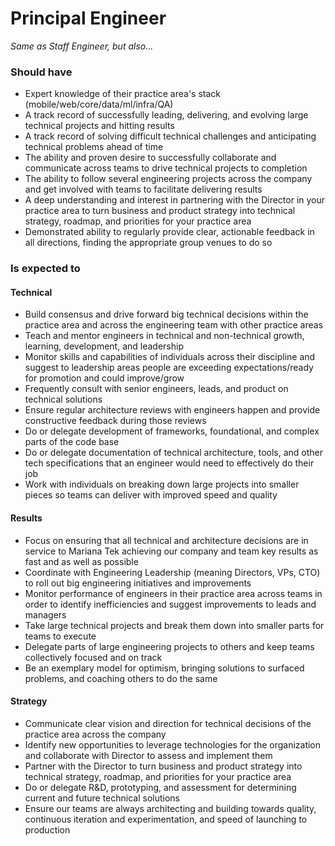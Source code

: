 Principal Engineer
==================

*Same as Staff Engineer, but also...*

### Should have

* Expert knowledge of their practice area's stack (mobile/web/core/data/ml/infra/QA)
* A track record of successfully leading, delivering, and evolving large technical projects and hitting results
* A track record of solving difficult technical challenges and anticipating technical problems ahead of time
* The ability and proven desire to successfully collaborate and communicate across teams to drive technical projects to completion
* The ability to follow several engineering projects across the company and get involved with teams to facilitate delivering results
* A deep understanding and interest in partnering with the Director in your practice area to turn business and product strategy into technical strategy, roadmap, and priorities for your practice area
* Demonstrated ability to regularly provide clear, actionable feedback in all directions, finding the appropriate group venues to do so

### Is expected to

#### Technical

* Build consensus and drive forward big technical decisions within the practice area and across the engineering team with other practice areas
* Teach and mentor engineers in technical and non-technical growth, learning, development, and leadership
* Monitor skills and capabilities of individuals across their discipline and suggest to leadership areas people are exceeding expectations/ready for promotion and could improve/grow
* Frequently consult with senior engineers, leads, and product on technical solutions
* Ensure regular architecture reviews with engineers happen and provide constructive feedback during those reviews
* Do or delegate development of frameworks, foundational, and complex parts of the code base
* Do or delegate documentation of technical architecture, tools, and other tech specifications that an engineer would need to effectively do their job
* Work with individuals on breaking down large projects into smaller pieces so teams can deliver with improved speed and quality

#### Results

* Focus on ensuring that all technical and architecture decisions are in service to Mariana Tek achieving our company and team key results as fast and as well as possible
* Coordinate with Engineering Leadership (meaning Directors, VPs, CTO) to roll out big engineering initiatives and improvements
* Monitor performance of engineers in their practice area across teams in order to identify inefficiencies and suggest improvements to leads and managers
* Take large technical projects and break them down into smaller parts for teams to execute
* Delegate parts of large engineering projects to others and keep teams collectively focused and on track
* Be an exemplary model for optimism, bringing solutions to surfaced problems, and coaching others to do the same

#### Strategy

* Communicate clear vision and direction for technical decisions of the practice area across the company
* Identify new opportunities to leverage technologies for the organization and collaborate with Director to assess and implement them
* Partner with the Director to turn business and product strategy into technical strategy, roadmap, and priorities for your practice area
* Do or delegate R&D, prototyping, and assessment for determining current and future technical solutions
* Ensure our teams are always architecting and building towards quality, continuous iteration and experimentation, and speed of launching to production

